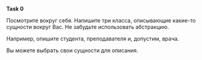 **Task 0**

Посмотрите вокруг себя. Напишите три класса, описывающие какие-то сущности вокруг Вас.
Не забудьте использовать абстракцию.

Например, опишите студента, преподавателя и, допустим, врача.

Вы можете выбрать свои сущности для описания. 


















